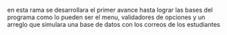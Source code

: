 en esta rama se desarrollara el primer avance hasta lograr las bases del programa como lo pueden ser el menu, validadores de opciones y un arreglo que simulara una base de datos con los correos de los estudiantes
